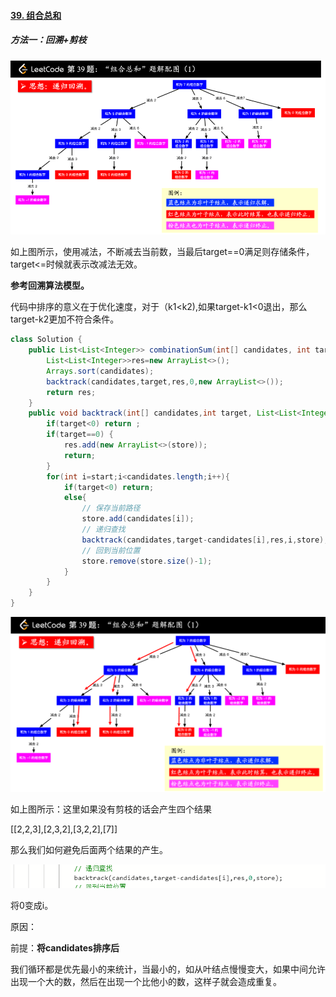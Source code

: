 #### [39. 组合总和](https://leetcode-cn.com/problems/combination-sum/)

##### 方法一：回溯+剪枝

![image-20200812130239678](%E5%9B%BE%E7%89%87/image-20200812130239678.png)

如上图所示，使用减法，不断减去当前数，当最后target==0满足则存储条件，target<=时候就表示改减法无效。

**参考回溯算法模型。**

代码中排序的意义在于优化速度，对于（k1<k2),如果target-k1<0退出，那么target-k2更加不符合条件。

```java
class Solution {
    public List<List<Integer>> combinationSum(int[] candidates, int target) {
        List<List<Integer>>res=new ArrayList<>();
        Arrays.sort(candidates);
        backtrack(candidates,target,res,0,new ArrayList<>());
        return res;
    }
    public void backtrack(int[] candidates,int target, List<List<Integer>>res,int start,  ArrayList<Integer> store){
        if(target<0) return ;
        if(target==0) {
            res.add(new ArrayList<>(store));
            return;
        }
        for(int i=start;i<candidates.length;i++){
            if(target<0) return;
            else{
                // 保存当前路径
                store.add(candidates[i]);
                // 递归查找
                backtrack(candidates,target-candidates[i],res,i,store);
                // 回到当前位置
                store.remove(store.size()-1);
            }
        }
    }
}
```

![image-20200812130927987](%E5%9B%BE%E7%89%87/image-20200812130927987.png)

如上图所示：这里如果没有剪枝的话会产生四个结果

[[2,2,3],[2,3,2],[3,2,2],[7]]

那么我们如何避免后面两个结果的产生。

![image-20200812131513817](%E5%9B%BE%E7%89%87/image-20200812131513817.png)

将0变成i。

原因：

前提：**将candidates排序后**

我们循环都是优先最小的来统计，当最小的，如从叶结点慢慢变大，如果中间允许出现一个大的数，然后在出现一个比他小的数，这样子就会造成重复。

